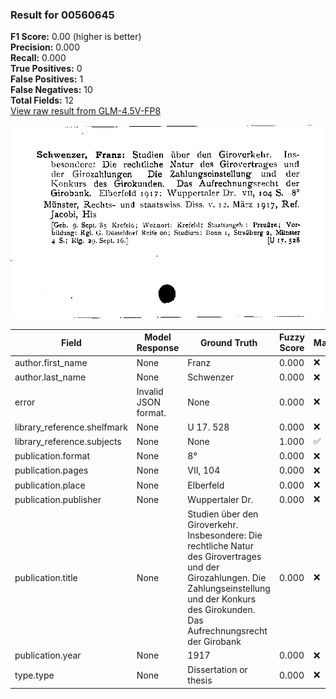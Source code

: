 ### Result for 00560645
**F1 Score:** 0.00 (higher is better)<br>**Precision:** 0.000<br>**Recall:** 0.000<br>**True Positives:** 0<br>**False Positives:** 1<br>**False Negatives:** 10<br>**Total Fields:** 12<br>[View raw result from GLM-4.5V-FP8](https://github.com/RISE-UNIBAS/humanities_data_benchmark/blob/main/results/2025-10-17/T0242/request_T0242_00560645.json)

<img src="https://github.com/RISE-UNIBAS/humanities_data_benchmark/blob/main/benchmarks/zettelkatalog/images/00560645.jpg?raw=true" alt="00560645" width="600px">

| Field | Model Response | Ground Truth | Fuzzy Score | Match |
|-------|----------------|--------------|-------------|-------|
| author.first_name | None | Franz | 0.000 | ❌ |
| author.last_name | None | Schwenzer | 0.000 | ❌ |
| error | Invalid JSON format. | None | 0.000 | ❌ |
| library_reference.shelfmark | None | U 17. 528 | 0.000 | ❌ |
| library_reference.subjects | None | None | 1.000 | ✅ |
| publication.format | None | 8° | 0.000 | ❌ |
| publication.pages | None | VII, 104 | 0.000 | ❌ |
| publication.place | None | Elberfeld | 0.000 | ❌ |
| publication.publisher | None | Wuppertaler Dr. | 0.000 | ❌ |
| publication.title | None | Studien über den Giroverkehr. Insbesondere: Die rechtliche Natur des Girovertrages und der Girozahlungen. Die Zahlungseinstellung und der Konkurs des Girokunden. Das Aufrechnungsrecht der Girobank | 0.000 | ❌ |
| publication.year | None | 1917 | 0.000 | ❌ |
| type.type | None | Dissertation or thesis | 0.000 | ❌ |
